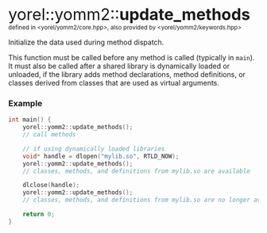 <span style="font-size:xx-large;">yorel::yomm2::<strong>update_methods</strong></span><br/>
<sub>defined in <yorel/yomm2/core.hpp>, also provided by <yorel/yomm2/keywords.hpp></sub><br/>

Initialize the data used during method dispatch.

This function must be called before any method is called (typically in `main`).
It must also be called after a shared library is dynamically loaded or unloaded,
if the library adds method declarations, method definitions, or classes derived
from classes that are used as virtual arguments.

### Example

```c++
int main() {
    yorel::yomm2::update_methods();
    // call methods

    // if using dynamically loaded libraries
    void* handle = dlopen("mylib.so", RTLD_NOW);
    yorel::yomm2::update_methods();
    // classes, methods, and definitions from mylib.so are available

    dlclose(handle);
    yorel::yomm2::update_methods();
    // classes, methods, and definitions from mylib.so are no longer available

    return 0;
}
```
